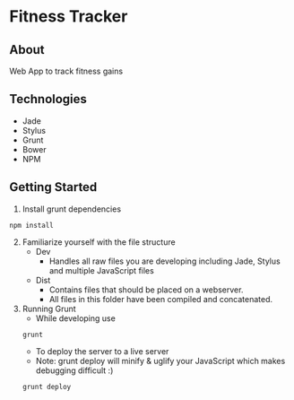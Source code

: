 # Fitness Tracker

## About
Web App to track fitness gains

## Technologies
* Jade
* Stylus
* Grunt
* Bower
* NPM

## Getting Started
1. Install grunt dependencies
```
npm install
```

2. Familiarize yourself with the file structure
	* Dev
		* Handles all raw files you are developing including Jade, Stylus and multiple JavaScript files
	* Dist
		* Contains files that should be placed on a webserver.
		* All files in this folder have been compiled and concatenated.
3. Running Grunt
	* While developing use
	``` 
	grunt
	```
	* To deploy the server to a live server
	* Note: grunt deploy will minify & uglify your JavaScript which makes debugging difficult :)
	```
	grunt deploy
	```
